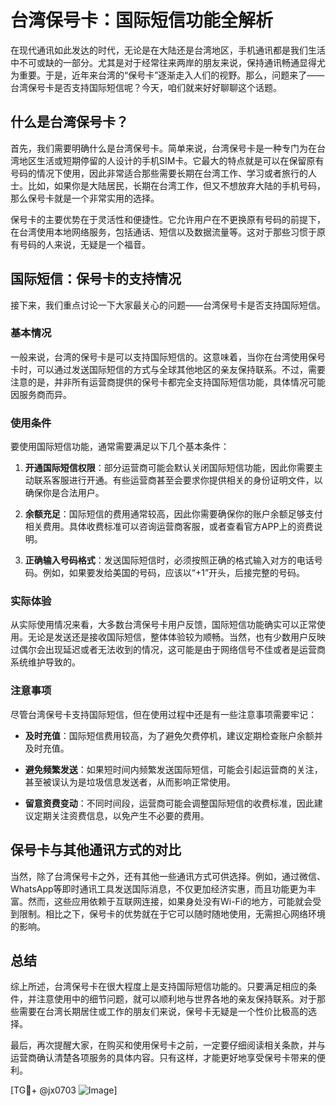 # 台湾保号卡：国际短信功能全解析

在现代通讯如此发达的时代，无论是在大陆还是台湾地区，手机通讯都是我们生活中不可或缺的一部分。尤其是对于经常往来两岸的朋友来说，保持通讯畅通显得尤为重要。于是，近年来台湾的“保号卡”逐渐走入人们的视野。那么，问题来了——台湾保号卡是否支持国际短信呢？今天，咱们就来好好聊聊这个话题。

## 什么是台湾保号卡？

首先，我们需要明确什么是台湾保号卡。简单来说，台湾保号卡是一种专门为在台湾地区生活或短期停留的人设计的手机SIM卡。它最大的特点就是可以在保留原有号码的情况下使用，因此非常适合那些需要长期在台湾工作、学习或者旅行的人士。比如，如果你是大陆居民，长期在台湾工作，但又不想放弃大陆的手机号码，那么保号卡就是一个非常实用的选择。

保号卡的主要优势在于灵活性和便捷性。它允许用户在不更换原有号码的前提下，在台湾使用本地网络服务，包括通话、短信以及数据流量等。这对于那些习惯于原有号码的人来说，无疑是一个福音。

## 国际短信：保号卡的支持情况

接下来，我们重点讨论一下大家最关心的问题——台湾保号卡是否支持国际短信。

### 基本情况

一般来说，台湾的保号卡是可以支持国际短信的。这意味着，当你在台湾使用保号卡时，可以通过发送国际短信的方式与全球其他地区的亲友保持联系。不过，需要注意的是，并非所有运营商提供的保号卡都完全支持国际短信功能，具体情况可能因服务商而异。

### 使用条件

要使用国际短信功能，通常需要满足以下几个基本条件：

1. **开通国际短信权限**：部分运营商可能会默认关闭国际短信功能，因此你需要主动联系客服进行开通。有些运营商甚至会要求你提供相关的身份证明文件，以确保你是合法用户。
   
2. **余额充足**：国际短信的费用通常较高，因此你需要确保你的账户余额足够支付相关费用。具体收费标准可以咨询运营商客服，或者查看官方APP上的资费说明。

3. **正确输入号码格式**：发送国际短信时，必须按照正确的格式输入对方的电话号码。例如，如果要发给美国的号码，应该以“+1”开头，后接完整的号码。

### 实际体验

从实际使用情况来看，大多数台湾保号卡用户反馈，国际短信功能确实可以正常使用。无论是发送还是接收国际短信，整体体验较为顺畅。当然，也有少数用户反映过偶尔会出现延迟或者无法收到的情况，这可能是由于网络信号不佳或者是运营商系统维护导致的。

### 注意事项

尽管台湾保号卡支持国际短信，但在使用过程中还是有一些注意事项需要牢记：

- **及时充值**：国际短信费用较高，为了避免欠费停机，建议定期检查账户余额并及时充值。
  
- **避免频繁发送**：如果短时间内频繁发送国际短信，可能会引起运营商的关注，甚至被误认为是垃圾信息发送者，从而影响正常使用。

- **留意资费变动**：不同时间段，运营商可能会调整国际短信的收费标准，因此建议定期关注资费信息，以免产生不必要的费用。

## 保号卡与其他通讯方式的对比

当然，除了台湾保号卡之外，还有其他一些通讯方式可供选择。例如，通过微信、WhatsApp等即时通讯工具发送国际消息，不仅更加经济实惠，而且功能更为丰富。然而，这些应用依赖于互联网连接，如果身处没有Wi-Fi的地方，可能就会受到限制。相比之下，保号卡的优势就在于它可以随时随地使用，无需担心网络环境的影响。

## 总结

综上所述，台湾保号卡在很大程度上是支持国际短信功能的。只要满足相应的条件，并注意使用中的细节问题，就可以顺利地与世界各地的亲友保持联系。对于那些需要在台湾长期居住或工作的朋友们来说，保号卡无疑是一个性价比极高的选择。

最后，再次提醒大家，在购买和使用保号卡之前，一定要仔细阅读相关条款，并与运营商确认清楚各项服务的具体内容。只有这样，才能更好地享受保号卡带来的便利。

[TG💪+ @jx0703 ![Image](https://github.com/user-attachments/assets/dbca1d08-cadb-493c-b0ec-ad6f7a83f270)]